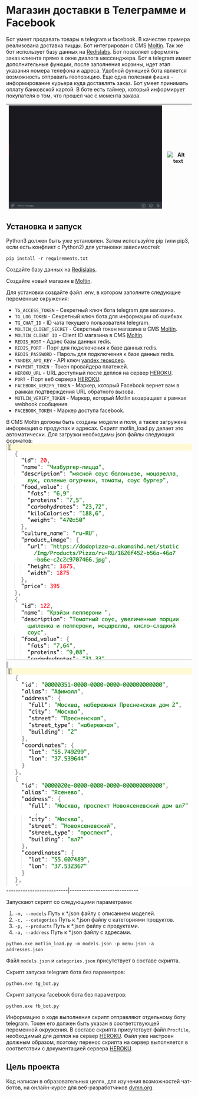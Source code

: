 # Магазин доставки в Телеграмме и Facebook

Бот умеет продавать товары в telegram и facebook. В качестве примера реализована доставка пиццы. Бот интегрирован с CMS [Moltin](https://www.moltin.com/). Так же бот использует базу данных на [Redislabs](https://redislabs.com). Бот позволяет оформлять заказ клиента прямо в окне диалога мессенджера. Бот в telegram имеет дополнительные функции, после заполнения корзины, идет этап указания номера телефона и адреса. Удобной функцией бота является возможность отправить геопозицию. Еще одна полезная фишка - информирование курьера куда доставлять заказ. Бот умеет принимать оплату банковской картой. В боте есть таймер, который информирует покупателя о том, что прошел час с момента заказа.


![Alt text](demo/pizza-shop-demo.gif) | ![Alt text](demo/fb-shop-demo.gif)
-------------------------------       |-------------------------------

## Установка и запуск

Python3 должен быть уже установлен. Затем используйте pip (или pip3, если есть конфликт с Python2) для установки зависимостей:

```
pip install -r requirements.txt
```

Создайте базу данных на [Redislabs](https://redislabs.com).

Создайте новый магазин в [Moltin](https://dashboard.elasticpath.com/stores).

Для установки создайте файл .env, в котором заполните следующие переменные окружения:
- `TG_ACCESS_TOKEN` - Секретный ключ бота telegram для магазина.
- `TG_LOG_TOKEN` - Секретный ключ бота для информации об ошибках.
- `TG_CHAT_ID` - ID чата текущего пользователя telegram.
- `MOLTIN_CLIENT_SECRET` - Секретный токен магазина в CMS [Moltin](https://www.moltin.com/).
- `MOLTIN_CLIENT_ID` - Client ID магазина в CMS [Moltin](https://www.moltin.com/).
- `REDIS_HOST` - Адрес базы данных redis.
- `REDIS_PORT` - Порт для подключения к базе данных redis.
- `REDIS_PASSWORD` - Пароль для подключения к базе данных redis.
- `YANDEX_API_KEY` - API ключ [yandex геокодер](https://developer.tech.yandex.ru/services/).
- `PAYMENT_TOKEN` - Токен провайдера платежей.
- `HEROKU_URL` - URL доступный после деплоя на сервер [HEROKU](https://heroku.com).
- `PORT` - Порт веб сервера [HEROKU](https://heroku.com).
- `FACEBOOK_VERIFY_TOKEN` - Маркер, который Facebook вернет вам в рамках подтверждения URL обратного вызова.
- `MOTLIN_VERIFY_TOKEN` - Маркер, который Motlin возвращает в рамках webhook сообщения.
- `FACEBOOK_TOKEN` - Маркер доступа facebook.

В CMS Moltin должны быть созданы модели и поля, а также загружена информация о продуктах и адресах. Скрипт motlin_load.py делает это автоматически. 
Для загрузки необходимы json файлы следующих форматов:
![Продукты](demo/menu-demo.png)|![Адреса](demo/addresses-demo.png)
--------------------------|-----------------------------

Запускают скрипт со следующими параметрами:
1. `-m, --models`      Путь к *.json файлу с описанием моделей.
2. `-с, --categories`  Путь к *.json файлу с категориями продуктов.
3. `-p, --products`    Путь к *.json файлу с продуктами.
4. `-a, --address`     Путь к *.json файлу с адресами.
```
python.exe motlin_load.py -m models.json -p menu.json -a addresses.json
```	
Файл `models.json` и `categories.json` присутствует в составе скрипта.


Cкрипт запуска telegram бота без параметров:

```
python.exe tg_bot.py
```	

Cкрипт запуска facebook бота без параметров:

```
python.exe fb_bot.py
```	

Информацию о ходе выполнения скрипт отправляют отдельному боту telegram. Токен его должен быть указан в соответствующей переменной окружения.
В составе скрипта присутствует файл `Procfile`, необходимый для деплоя на сервер [HEROKU](https://heroku.com). Файл уже настроен должным образом, поэтому перенос скрипта на сервер выполняется в соответствии с документацией сервера [HEROKU](https://devcenter.heroku.com/articles/git).


## Цель проекта

Код написан в образовательных целях, для изучения возможностей чат-ботов, на онлайн-курсе для веб-разработчиков [dvmn.org](https://dvmn.org).
